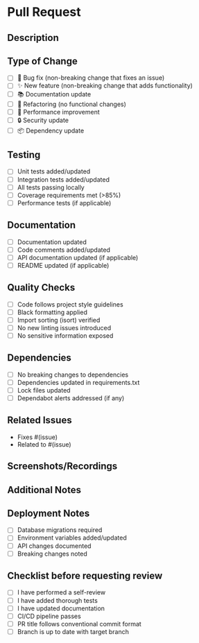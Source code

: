 # Pull Request

## Description
<!-- Provide a detailed description of the changes introduced by this PR -->

## Type of Change
<!-- Mark the appropriate option with an [x] -->
- [ ] 🐛 Bug fix (non-breaking change that fixes an issue)
- [ ] ✨ New feature (non-breaking change that adds functionality)
- [ ] 📚 Documentation update
- [ ] 🔨 Refactoring (no functional changes)
- [ ] 🚀 Performance improvement
- [ ] 🔒 Security update
- [ ] 📦 Dependency update

## Testing
<!-- Mark completed items with an [x] -->
- [ ] Unit tests added/updated
- [ ] Integration tests added/updated
- [ ] All tests passing locally
- [ ] Coverage requirements met (>85%)
- [ ] Performance tests (if applicable)

## Documentation
<!-- Mark completed items with an [x] -->
- [ ] Documentation updated
- [ ] Code comments added/updated
- [ ] API documentation updated (if applicable)
- [ ] README updated (if applicable)

## Quality Checks
<!-- Mark completed items with an [x] -->
- [ ] Code follows project style guidelines
- [ ] Black formatting applied
- [ ] Import sorting (isort) verified
- [ ] No new linting issues introduced
- [ ] No sensitive information exposed

## Dependencies
<!-- Mark completed items with an [x] -->
- [ ] No breaking changes to dependencies
- [ ] Dependencies updated in requirements.txt
- [ ] Lock files updated
- [ ] Dependabot alerts addressed (if any)

## Related Issues
<!-- Link related issues below using the # symbol -->
- Fixes #(issue)
- Related to #(issue)

## Screenshots/Recordings
<!-- If applicable, add screenshots or recordings to demonstrate the changes -->

## Additional Notes
<!-- Add any additional information that reviewers should know -->

## Deployment Notes
<!-- Note any deployment considerations, migrations, or special instructions -->
- [ ] Database migrations required
- [ ] Environment variables added/updated
- [ ] API changes documented
- [ ] Breaking changes noted

## Checklist before requesting review
<!-- Final checklist for PR author -->
- [ ] I have performed a self-review
- [ ] I have added thorough tests
- [ ] I have updated documentation
- [ ] CI/CD pipeline passes
- [ ] PR title follows conventional commit format
- [ ] Branch is up to date with target branch 